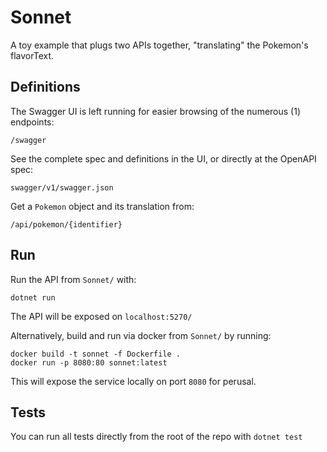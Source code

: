 # Sonnet

A toy example that plugs two APIs together, "translating" the Pokemon's flavorText.

## Definitions

The Swagger UI is left running for easier browsing of the numerous (1) endpoints:
```
/swagger
```

See the complete spec and definitions in the UI, or directly at the OpenAPI spec:
```
swagger/v1/swagger.json
```

Get a `Pokemon` object and its translation from:
```
/api/pokemon/{identifier}
```

## Run

Run the API from `Sonnet/` with:

```dotnet run```

The API will be exposed on `localhost:5270/`

Alternatively, build and run via docker from `Sonnet/` by running:
```
docker build -t sonnet -f Dockerfile .
docker run -p 8080:80 sonnet:latest
``` 
This will expose the service locally on port `8080` for perusal.

## Tests

You can run all tests directly from the root of the repo with `dotnet test`